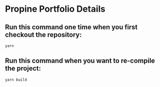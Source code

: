 # Propine Portfolio Details

## Run this command one time when you first checkout the repository:
```
yarn
```

## Run this command when you want to re-compile the project:
```
yarn build
```